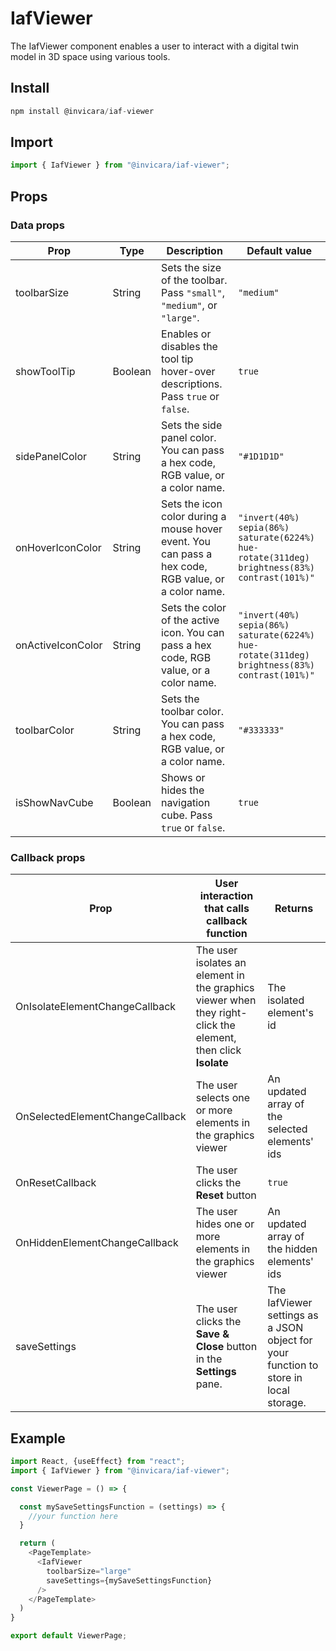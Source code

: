 # IafViewer

The IafViewer component enables a user to interact with a digital twin model in 3D space using various tools.

## Install

```js
npm install @invicara/iaf-viewer
```

## Import 

```js
import { IafViewer } from "@invicara/iaf-viewer";
```

## Props

### Data props

|Prop          |Type   |Description                                                                      |Default value |
|--------------|-------|---------------------------------------------------------------------------------|--------------|
|toolbarSize   |String |Sets the size of the toolbar. Pass `"small"`, `"medium"`, or `"large"`.          |`"medium"`    |
|showToolTip   |Boolean|Enables or disables the tool tip hover-over descriptions. Pass `true` or `false`.|`true`        |
|sidePanelColor|String|Sets the side panel color. You can pass a hex code, RGB value, or a color name.   |`"#1D1D1D"`   |
|onHoverIconColor|String|Sets the icon color during a mouse hover event. You can pass a hex code, RGB value, or a color name.|`"invert(40%) sepia(86%) saturate(6224%) hue-rotate(311deg) brightness(83%) contrast(101%)"`|
|onActiveIconColor|String|Sets the color of the active icon. You can pass a hex code, RGB value, or a color name.|`"invert(40%) sepia(86%) saturate(6224%) hue-rotate(311deg) brightness(83%) contrast(101%)"`|
|toolbarColor|String|Sets the toolbar color. You can pass a hex code, RGB value, or a color name.        |`"#333333"`   |
|isShowNavCube |Boolean|Shows or hides the navigation cube. Pass `true` or `false`.                      |`true`        |

### Callback props

|Prop                           |User interaction that calls callback function                                    |Returns|
|-------------------------------|---------------------------------------------------------------------------------|-------|
|OnIsolateElementChangeCallback |The user isolates an element in the graphics viewer when they right-click the element, then click **Isolate**| The isolated element's id|
|OnSelectedElementChangeCallback|The user selects one or more elements in the graphics viewer| An updated array of the selected elements' ids|
|OnResetCallback                |The user clicks the **Reset** button|`true`|
|OnHiddenElementChangeCallback  |The user hides one or more elements in the graphics viewer| An updated array of the hidden elements' ids|
|saveSettings                   |The user clicks the **Save & Close** button in the **Settings** pane. | The IafViewer settings as a JSON object for your function to store in local storage. | 

## Example

```js
import React, {useEffect} from "react";
import { IafViewer } from "@invicara/iaf-viewer";

const ViewerPage = () => {

  const mySaveSettingsFunction = (settings) => {
    //your function here
  }

  return (
    <PageTemplate>
      <IafViewer 
        toolbarSize="large" 
        saveSettings={mySaveSettingsFunction}
      />
    </PageTemplate>
  )
}

export default ViewerPage;

```
